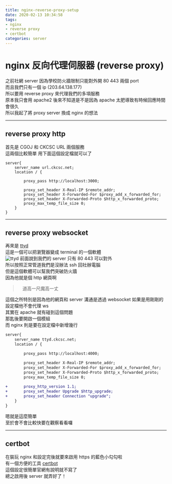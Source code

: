 ```yaml
---
title: nginx-reverse-proxy-setup
date: 2020-02-13 10:34:58
tags:
- nginx
- reverse proxy
- certbot
categories: server
---
```


# nginx 反向代理伺服器 (reverse proxy)

之前社網 server 因為學校防火牆限制只能對外開 80 443 兩個 port  
而且我們只有一個 ip (203.64.138.177)  
所以要用 reverse proxy 來代理我們的多項服務  
原本我只會用 apache2
後來不知道是不是因為 apache 太肥導致有時候回應時間會很久  
所以我起了將 proxy server 換成 nginx 的想法  

---

## reverse proxy http

首先是 CGOJ 和 CKCSC URL 兩個服務  
這兩個比較簡單
用下面這個設定檔就可以了
```nginx
server{
    server_name url.ckcsc.net;
    location / { 

        proxy_pass http://localhost:3000;

        proxy_set_header X-Real-IP $remote_addr;
        proxy_set_header X-Forwarded-For $proxy_add_x_forwarded_for;
        proxy_set_header X-Forwarded-Proto $http_x_forwarded_proto;
        proxy_max_temp_file_size 0;
    }   
}
```

---

## reverse proxy websocket

再來是 [ttyd](https://github.com/tsl0922/ttyd)  
這是一個可以把瀏覽器變成 terminal 的一個軟體  
![ttyd](/images/ttyd.png)
前面說到我們的 server 只有 80 443 可以對外  
所以按照正常管道我們是沒辦法 ssh 回社辦電腦  
但是這個軟體可以幫我們突破防火牆  
因為他就是個 http 網頁啊

>　道高一尺魔高一丈

這個之所特別是因為他的網頁和 server 溝通是透過 websocket
如果是用剛剛的設定檔他不會代理 ws  
其實在 apache 就有碰到這個問題  
那匙後要開啟一個模組  
而 nginx 則是要在設定檔中新增幾行
```diff
server{
    server_name ttyd.ckcsc.net;
    location / { 

        proxy_pass http://localhost:4000;

        proxy_set_header X-Real-IP $remote_addr;
        proxy_set_header X-Forwarded-For $proxy_add_x_forwarded_for;
        proxy_set_header X-Forwarded-Proto $http_x_forwarded_proto;
        proxy_max_temp_file_size 0;
    
+       proxy_http_version 1.1;
+       proxy_set_header Upgrade $http_upgrade;
+       proxy_set_header Connection "upgrade";
    }   
}
```
嗯就是這麼簡單  
至於會不會比較快要在觀察看看囉

---

## certbot

在裝玩 nginx 和設定完後就要來啟用 https 的藍色小勾勾啦  
有一個方便的工具 [certbot](https://certbot.eff.org/)  
這個設定很簡單官網有說明就不寫了  
總之啟用後 server 就弄好了！

